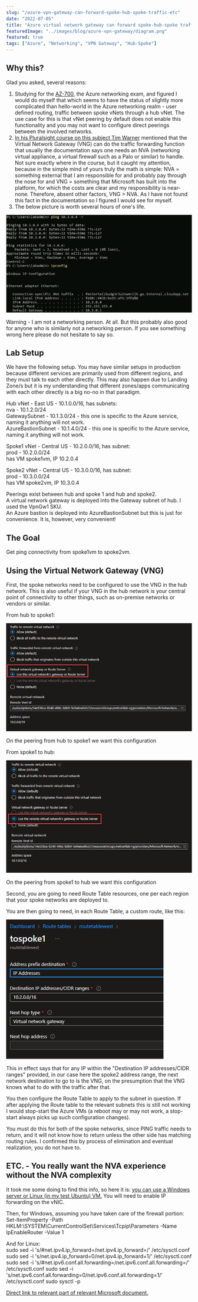 ```yaml
---
slug: "/azure-vpn-gateway-can-forward-spoke-hub-spoke-traffic-etc"
date: "2022-07-05"
title: "Azure virtual network gateway can forward spoke-hub-spoke traffic, etc."
featuredImage: "../images/blog/azure-vpn-gateway/diagram.png"
featured: true
tags: ["Azure", "Networking", "VPN Gateway", "Hub-Spoke"]
---
```


## Why this?

Glad you asked, several reasons:

1. Studying for the [AZ-700](https://docs.microsoft.com/en-us/learn/certifications/exams/az-700), the Azure networking exam, and figured I would do myself that which seems to have the status of slightly more complicated than hello-world in the Azure networking realm - user defined routing, traffic between spoke vNets through a hub vNet. The use case for this is that vNet peering by default does not enable this functionality and you may not want to configure direct peerings between the involved networks.
2. [In his Pluralsight course on this subject Tim Warner](https://app.pluralsight.com/paths/certificate/designing-and-implementing-microsoft-azure-networking-solutions-az-700) mentioned that the Virtual Network Gateway (VNG) can do the traffic forwarding function that usually the documentation says one needs an NVA (networking virtual appliance, a virtual firewall such as a Palo or similar) to handle. Not sure exactly where in the course, but it caught my attention, because in the simple mind of yours truly the math is simple: NVA = something external that I am responsible for and probably pay through the nose for and VNG = something that Microsoft has built into the platform, for which the costs are clear and my responsibility is near-none. Therefore, absent other factors, VNG > NVA. As I have not found this fact in the documentation so I figured I would see for myself.
3. The below picture is worth several hours of one's life.

![Network Diagram](../images/blog/azure-vpn-gateway/diagram.png)

Warning - I am not a networking person. At all. But this probably also good for anyone who is similarly not a networking person. If you see something wrong here please do not hesitate to say so.

## Lab Setup

We have the following setup. You may have similar setups in production because different services are primarily used from different regions, and they must talk to each other directly. This may also happen due to Landing Zone/s but it is my understanding that different zones/apps communicating with each other directly is a big no-no in that paradigm.

Hub vNet - East US - 10.1.0.0/16, has subnets:  
nva - 10.1.2.0/24  
GatewaySubnet - 10.1.3.0/24 - this one is specific to the Azure service, naming it anything will not work.  
AzureBastionSubnet - 10.1.4.0/24 - this one is specific to the Azure service, naming it anything will not work.

Spoke1 vNet - Central US - 10.2.0.0/16, has subnet:  
prod - 10.2.0.0/24  
has VM spoke1vm, IP 10.2.0.4

Spoke2 vNet - Central US - 10.3.0.0/16, has subnet:  
prod - 10.3.0.0/24  
has VM spoke2vm, IP 10.3.0.4

Peerings exist between hub and spoke 1 and hub and spoke2.  
A virtual network gateway is deployed into the Gateway subnet of hub. I used the VpnGw1 SKU.  
An Azure bastion is deployed into AzureBastionSubnet but this is just for convenience. It is, however, very convenient!

## The Goal

Get ping connectivity from spoke1vm to spoke2vm.

## Using the Virtual Network Gateway (VNG)

First, the spoke networks need to be configured to use the VNG in the hub network. This is also useful if your VNG in the hub network is your central point of connectivity to other things, such as on-premise networks or vendors or similar.

From hub to spoke1:

![Hub to Spoke1 Configuration](../images/blog/azure-vpn-gateway/hub-to-spoke1.png)

On the peering from hub to spoke1 we want this configuration

From spoke1 to hub:

![Spoke1 to Hub Configuration](../images/blog/azure-vpn-gateway/spoke1-to-hub.png)

On the peering from spoke1 to hub we want this configuration

Second, you are going to need Route Table resources, one per each region that your spoke networks are deployed to.

You are then going to need, in each Route Table, a custom route, like this:

![Route Table Configuration](../images/blog/azure-vpn-gateway/route-table.png)

This in effect says that for any IP within the "Destination IP addresses/CIDR ranges" provided, in our case here the spoke2 address range, the next network destination to go to is the VNG, on the presumption that the VNG knows what to do with the traffic after that.

You then configure the Route Table to apply to the subnet in question. If after applying the Route table to the relevant subnets this is still not working I would stop-start the Azure VMs (a reboot may or may not work, a stop-start always picks up such configuration changes).

You must do this for both of the spoke networks, since PING traffic needs to return, and it will not know how to return unless the other side has matching routing rules. I confirmed this by process of elimination and eventual realization, you do not have to.

## ETC. - You really want the NVA experience without the NVA complexity

It took me some doing to find this info, so here it is: [you can use a Windows server or Linux (in my test Ubuntu) VM.](https://www.expertnetworkconsultant.com/configuring/how-to-route-network-traffic-with-a-linux-network-virtual-appliance-on-azure/) You will need to enable IP forwarding on the vNIC.

Then, for Windows, assuming you have taken care of the firewall portion:  
Set-ItemProperty -Path HKLM:\\SYSTEM\\CurrentControlSet\\Services\\Tcpip\\Parameters -Name IpEnableRouter -Value 1

And for Linux:  
sudo sed -i 's/#net.ipv4.ip_forward=/net.ipv4.ip_forward=/' /etc/sysctl.conf sudo sed -i 's/net.ipv4.ip_forward=0/net.ipv4.ip_forward=1/' /etc/sysctl.conf sudo sed -i 's/#net.ipv6.conf.all.forwarding=/net.ipv6.conf.all.forwarding=/' /etc/sysctl.conf sudo sed -i 's/net.ipv6.conf.all.forwarding=0/net.ipv6.conf.all.forwarding=1/' /etc/sysctl.conf sudo sysctl -p

[Direct link to relevant part of relevant Microsoft document.](https://docs.microsoft.com/en-us/azure/virtual-network/tutorial-create-route-table-portal#turn-on-ip-forwarding-in-the-operating-system)
